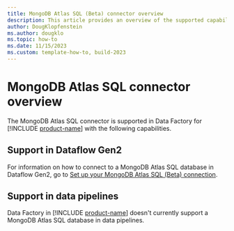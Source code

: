 ```yaml
---
title: MongoDB Atlas SQL (Beta) connector overview
description: This article provides an overview of the supported capabilities of the MongoDB Atlas SQL connector.
author: DougKlopfenstein
ms.author: dougklo
ms.topic: how-to
ms.date: 11/15/2023
ms.custom: template-how-to, build-2023
---
```


# MongoDB Atlas SQL connector overview

The MongoDB Atlas SQL connector is supported in Data Factory for [!INCLUDE [product-name](../includes/product-name.md)] with the following capabilities.


## Support in Dataflow Gen2

For information on how to connect to a MongoDB Atlas SQL database in Dataflow Gen2, go to [Set up your MongoDB Atlas SQL (Beta) connection](connector-mongodb-atlas-sql.md).

## Support in data pipelines

Data Factory in [!INCLUDE [product-name](../includes/product-name.md)] doesn't currently support a MongoDB Atlas SQL database in data pipelines.
